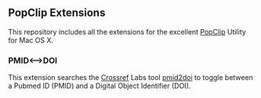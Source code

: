 ## PopClip Extensions
This repository includes all the extensions for the excellent [PopClip](http://pilotmoon.com/popclip/) Utility for Mac OS X.

### PMID<-->DOI
This extension searches the [Crossref](http://crossref.org) Labs tool [pmid2doi](http://pmid2doi.labs.crossref.org) to toggle between a Pubmed ID (PMID) and a Digital Object Identifier (DOI).
